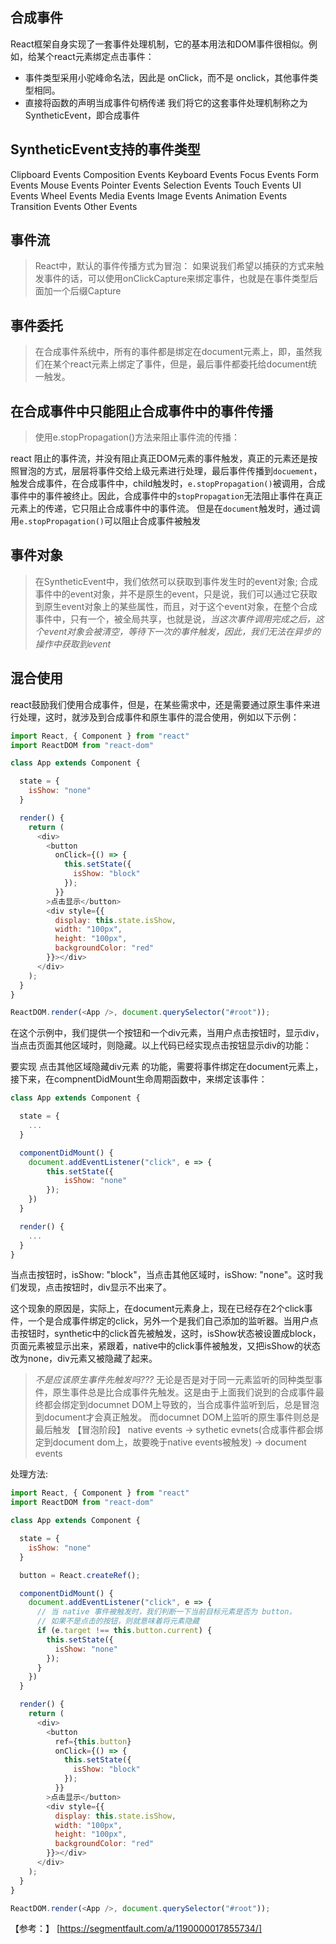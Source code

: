 ## 合成事件
React框架自身实现了一套事件处理机制，它的基本用法和DOM事件很相似。例如，给某个react元素绑定点击事件：

* 事件类型采用小驼峰命名法，因此是 onClick，而不是 onclick，其他事件类型相同。
* 直接将函数的声明当成事件句柄传递
我们将它的这套事件处理机制称之为SyntheticEvent，即合成事件

## SyntheticEvent支持的事件类型
Clipboard Events
Composition Events
Keyboard Events
Focus Events
Form Events
Mouse Events
Pointer Events
Selection Events
Touch Events
UI Events
Wheel Events
Media Events
Image Events
Animation Events
Transition Events
Other Events

## 事件流
> React中，默认的事件传播方式为冒泡：
如果说我们希望以捕获的方式来触发事件的话，可以使用onClickCapture来绑定事件，也就是在事件类型后面加一个后缀Capture

## 事件委托
> 在合成事件系统中，所有的事件都是绑定在document元素上，即，虽然我们在某个react元素上绑定了事件，但是，最后事件都委托给document统一触发。

## 在合成事件中只能阻止合成事件中的事件传播
> 使用e.stopPropagation()方法来阻止事件流的传播：

react 阻止的事件流，并没有阻止真正DOM元素的事件触发，真正的元素还是按照冒泡的方式，层层将事件交给上级元素进行处理，最后事件传播到``docuement``，触发合成事件，在合成事件中，child触发时，``e.stopPropagation()``被调用，合成事件中的事件被终止。因此，合成事件中的``stopPropagation``无法阻止事件在真正元素上的传递，它只阻止合成事件中的事件流。
但是在``document``触发时，通过调用``e.stopPropagation()``可以阻止合成事件被触发

## 事件对象
> 在SyntheticEvent中，我们依然可以获取到事件发生时的event对象;
合成事件中的event对象，并不是原生的event，只是说，我们可以通过它获取到原生event对象上的某些属性，而且，对于这个event对象，在整个合成事件中，只有一个，被全局共享，也就是说，*当这次事件调用完成之后，这个event对象会被清空，等待下一次的事件触发，因此，我们无法在异步的操作中获取到event*


## 混合使用
react鼓励我们使用合成事件，但是，在某些需求中，还是需要通过原生事件来进行处理，这时，就涉及到合成事件和原生事件的混合使用，例如以下示例：
```JavaScript
import React, { Component } from "react"
import ReactDOM from "react-dom"

class App extends Component {

  state = {
    isShow: "none"
  }

  render() {
    return (
      <div>
        <button
          onClick={() => {
            this.setState({
              isShow: "block"
            });
          }}
        >点击显示</button>
        <div style={{
          display: this.state.isShow,
          width: "100px",
          height: "100px",
          backgroundColor: "red"
        }}></div>
      </div>
    );
  }
}

ReactDOM.render(<App />, document.querySelector("#root"));
```

在这个示例中，我们提供一个按钮和一个div元素，当用户点击按钮时，显示div，当点击页面其他区域时，则隐藏。以上代码已经实现点击按钮显示div的功能：

要实现 点击其他区域隐藏div元素 的功能，需要将事件绑定在document元素上，接下来，在compnentDidMount生命周期函数中，来绑定该事件：

```JavaScript
class App extends Component {

  state = {
    ...
  }

  componentDidMount() {
    document.addEventListener("click", e => {
        this.setState({
            isShow: "none"
        });
    })
  }

  render() {
    ...
  }
}
```

当点击按钮时，isShow: "block"，当点击其他区域时，isShow: "none"。这时我们发现，点击按钮时，div显示不出来了。

这个现象的原因是，实际上，在document元素身上，现在已经存在2个click事件，一个是合成事件绑定的click，另外一个是我们自己添加的监听器。当用户点击按钮时，synthetic中的click首先被触发，这时，isShow状态被设置成block，页面元素被显示出来，紧跟着，native中的click事件被触发，又把isShow的状态改为none，div元素又被隐藏了起来。
> *不是应该原生事件先触发吗???*
> 无论是否是对于同一元素监听的同种类型事件，原生事件总是比合成事件先触发。这是由于上面我们说到的合成事件最终都会绑定到documnet DOM上导致的，当合成事件监听到后，总是冒泡到document才会真正触发。 而documnet DOM上监听的原生事件则总是最后触发
>【冒泡阶段】 native events -> sythetic evnets(合成事件都会绑定到document dom上，故要晚于native events被触发) -> document events

处理方法:
```JavaScript
import React, { Component } from "react"
import ReactDOM from "react-dom"

class App extends Component {

  state = {
    isShow: "none"
  }

  button = React.createRef();

  componentDidMount() {
    document.addEventListener("click", e => {
      // 当 native 事件被触发时，我们判断一下当前目标元素是否为 button，
      // 如果不是点击的按钮，则就意味着将元素隐藏
      if (e.target !== this.button.current) {
        this.setState({
          isShow: "none"
        });
      }
    })
  }

  render() {
    return (
      <div>
        <button
          ref={this.button}
          onClick={() => {
            this.setState({
              isShow: "block"
            });
          }}
        >点击显示</button>
        <div style={{
          display: this.state.isShow,
          width: "100px",
          height: "100px",
          backgroundColor: "red"
        }}></div>
      </div>
    );
  }
}

ReactDOM.render(<App />, document.querySelector("#root"));
```

【参考：】
[https://segmentfault.com/a/1190000017855734/]